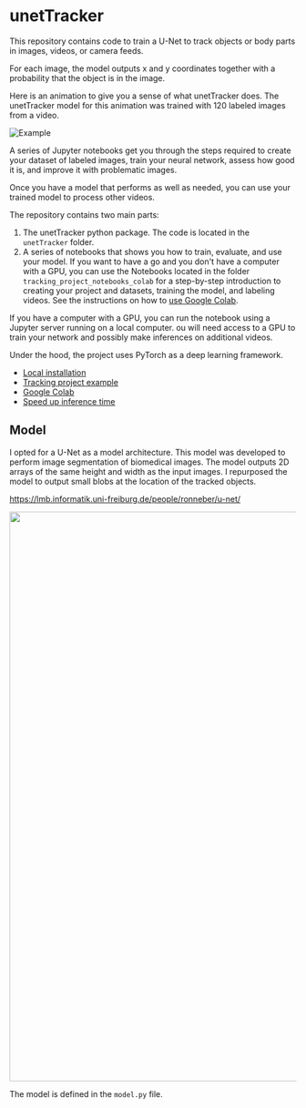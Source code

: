 # unetTracker

This repository contains code to train a U-Net to track objects or body parts in images, videos, or camera feeds. 

For each image, the model outputs x and y coordinates together with a probability that the object is in the image.

Here is an animation to give you a sense of what unetTracker does. The unetTracker model for this animation was trained with 120 labeled images from a video.

![Example](documentation/images/tracking_animation.gif)

A series of Jupyter notebooks get you through the steps required to create your dataset of labeled images, train your neural network, assess how good it is, and improve it with problematic images.  

Once you have a model that performs as well as needed, you can use your trained model to process other videos.

The repository contains two main parts: 
1. The unetTracker python package. The code is located in the `unetTracker` folder.
2. A series of notebooks that shows you how to train, evaluate, and use your model. If you want to have a go and you don't have a computer with a GPU, you can use the Notebooks located in the folder `tracking_project_notebooks_colab` for a step-by-step introduction to creating your project and datasets, training the model, and labeling videos. See the instructions on how to [use Google Colab](documentation/colab.md).

If you have a computer with a GPU, you can run the notebook using a Jupyter server running on a local computer. ou will need access to a GPU to train your network and possibly make inferences on additional videos. 

Under the hood, the project uses PyTorch as a deep learning framework.


* [Local installation](documentation/install.md)
* [Tracking project example](documentation/tracking_project_example.md)
* [Google Colab](documentation/colab.md)
* [Speed up inference time](documentation/speed_up.md)


## Model

I opted for a U-Net as a model architecture. This model was developed to perform image segmentation of biomedical images. The model outputs 2D arrays of the same height and width as the input images. I repurposed the model to output small blobs at the location of the tracked objects. 

https://lmb.informatik.uni-freiburg.de/people/ronneber/u-net/

<img src="documentation/images/u-net-architecture.png" width="1000"/>

The model is defined in the `model.py` file.






